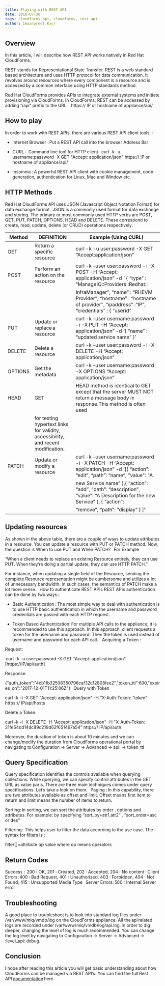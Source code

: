 ```yaml
---
title: Playing with REST API
date: 2018-07-30
tags: cloudforms api, cloudforms, rest api 
author: Imaanpreet Kaur
---
```


## Overview ##

In this article, I will describe how REST API works natively in Red Hat CloudForms.

REST stands for Representational State Transfer. REST is a web standard based architecture and uses HTTP protocol for data communication. It revolves around resources where every component is a resource and is accessed by a common interface using HTTP standards method.

Red Hat CloudForms provides APIs to integrate external systems and initiate provisioning via CloudForms. In CloudForms, REST can be accessed by adding “/api” prefix to the URL.
  
https:// IP or hostname of appliance/api/

## How to play ##

In order to work with REST APIs, there are various REST API client tools  :

* Internet Browser : Put a REST API call into the browser Address Bar

* CURL :  Command line tool for HTTP client
  
curl -k -u username:password -X GET "Accept: application/json" https:// IP or hostname of appliance/api/

* Insomnia : A powerful REST API client with cookie management, code generation, authentication for Linux, Mac and Window etc.

## HTTP Methods ##

Red Hat CloudForms API uses JSON (Javascript Object Notation Format) for data exchange format.  JSON is a commonly used format for data exchange and storing. The primary or most commonly used HTTP verbs are POST, GET, PUT, PATCH, OPTIONS, HEAD and DELETE. These correspond to create, read, update, delete (or CRUD) operations respectively.  

|Method     |DEFINITION                          |Example (Using CURL)                                                                                                          |
|---------- |------------------------------------|------------------------------------------------------------------------------------------------------------------------------|
|GET        |Return a specific resource          |curl -k -u user:password -X GET “Accept:application/json”                                                                     |
|POST       |Perform an action on the resource   |curl -k –user user:password -i -X POST -H “Accept: application/json” -d ‘ { “type” : “ManageIQ::Providers::Redhat::           |
|           |                                    |InfraManager”, “name” : “RHEVM Provider”, “hostname” : “hostname of provider”, “ipaddress” :“IP”, “credentials” : { “userid”  |
|PUT        |Update or replace a resource        |curl -k –user username:password -i -X PUT -H “Accept: application/json” -d ‘{ “name” : “updated service name” }’              |
|DELETE     |Delete a resource                   |curl -k –user user:password -i -X DELETE -H “Accept: application/json”                                                        |
|OPTIONS    |Get the metadata                    |curl -k –user username:password -X OPTIONS “Accept: application/json”                                                         |
|HEAD       |GET                                 |HEAD method is identical to GET except that the server MUST NOT return a message body in response.This method is often used   |
                                                 |for testing hypertext links for validity, accessibility, and recent modification.                                             |
|PATCH      |Update or modify a resource         |curl -k –user username:password -i -X PATCH -H “Accept: application/json” -d ‘[{ “action”: “edit”, “path”: “name”, "value": "A|
|           |                                    |new Service name” },{ “action”: “add”, “path”: “description”, “value”: “A Description for the new Service” }, { “action”:     |
|           |                                    |“remove”, “path”: “display” } ]'                                                                                              |

## Updating resources ##

As shown in the above table, there are a couple of ways to update attributes in a resource. You can update a resource with PUT or PATCH method. Now, the question is When to use PUT and When PATCH?
  
For Example

“When a client needs to replace an existing Resource entirely, they can use PUT. When they’re doing a partial update, they can use HTTP PATCH.”

For instance, when updating a single field of the Resource, sending the complete Resource representation might be cumbersome and utilizes a lot of unnecessary bandwidth. In such cases, the semantics of PATCH make a lot more sense.
  
How to authenticate REST APIs
REST APIs authentication can be done by two ways :
  
* Basic Authentication : The most simple way to deal with authentication is to use HTTP basic authentication in which the username and password credentials are passed with each HTTP request.

* Token Based Authentication: For multiple API calls to the appliance, it is recommended to use this approach. In this approach, client requests a token for the username and password. Then the token is used instead of username and password for each API call.  
  
Acquiring a Token :

Request:

 curl -k -u user:password -X GET "Accept: application/json" [https://IP/api/auth]

Response:

{"auth_token":"4cb1fb32508350796caf32c12808fee2","token_ttl":600,"expires_on":"2017-12-01T11:25:06Z"}
  
Query with Token

curl -k -i -X GET "Accept: application/json" -H “X-Auth-Token: “token” https:// IP/api/hosts

Delete a Token

curl -k -i -X DELETE -H "Accept: application/json" -H "X-Auth-Token: 21fe54dd14dc89c219d62f651497a54" https:// IP/api/auth

Moreover, the duration of token is about 10 minutes and we can change/modify the duration from CloudForms operational portal by navigating to Configuration -> Server -> Advanced -> api: -> token_ttl

## Query Specification ##

Query specification identifies the controls available when querying collections. While querying, we can specify control attributes in the GET URL as value paris. There are three main techniques comes under query specifications. Let’s take a look on them.
  
Paging : In this capability, there are two attributes available as offset and limit. Offset means first item to return and limit means the number of items to return.

Sorting: In sorting, we can sort the attributes by order , options and attributes. For example: by specifying “sort_by=atr1,atr2” , “sort_order=asc or des”

Filtering:  This helps user to filter the data according to the use case. The syntax for filters is :

filter[]=attribute op value
where op means operators  
  
## Return Codes ##

Success :  200 : OK, 201 : Created, 202 : Accepted, 204 : No content
  
Client Errors: 400 : Bad Request, 401 : Unauthorized, 403 : Forbidden, 404 : Not Found, 415 : Unsupported Media Type
  
Server Errors: 500 : Internal Server error
  
## Troubleshooting  ##

A good place to troubleshoot is to look into standard log files under /var/www/miq/vmdb/log on the CloudForms appliance. All the api related logs are recorded under /var/www/miq/vmdb/log/api.log. In order to dig deeper, changing the level of log is much recommended. You can change the log level by navigating to Configuration → Server → Advanced → :level_api: debug.

## Conclusion ##

I hope after reading this article you will get basic understanding about how CloudForms can be managed via REST API’s. You can find the full Rest API [documentation](<https://access.redhat.com/documentation/en-us/red_hat_cloudforms/4.6/html/red_hat_cloudforms_rest_api/index>) here.
